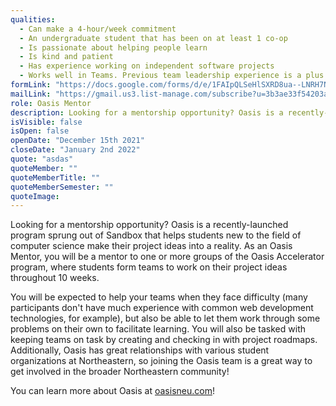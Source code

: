 ```yaml
---
qualities:
  - Can make a 4-hour/week commitment
  - An undergraduate student that has been on at least 1 co-op
  - Is passionate about helping people learn
  - Is kind and patient
  - Has experience working on independent software projects
  - Works well in Teams. Previous team leadership experience is a plus
formLink: "https://docs.google.com/forms/d/e/1FAIpQLSeHlSXRD8ua--LNRH7N5SIfFmuzJ5pLztMSdEcqCUQo4ePlZg/viewform?usp=sf_link"
mailLink: "https://gmail.us3.list-manage.com/subscribe?u=3b3ae33f54203ab7a839ae529&id=c2570dd048"
role: Oasis Mentor
description: Looking for a mentorship opportunity? Oasis is a recently-launched program sprung out of Sandbox that helps students new to the field of computer science make their project ideas into a reality. As an Oasis Mentor, you will be a mentor to one or more groups of the Oasis Accelerator program, where students form teams to work on their project ideas throughout 10 weeks.
isVisible: false
isOpen: false
openDate: "December 15th 2021"
closeDate: "January 2nd 2022"
quote: "asdas"
quoteMember: ""
quoteMemberTitle: ""
quoteMemberSemester: ""
quoteImage:
---
```


Looking for a mentorship opportunity? Oasis is a recently-launched program sprung out of Sandbox that helps students new to the field of computer science make their project ideas into a reality. As an Oasis Mentor, you will be a mentor to one or more groups of the Oasis Accelerator program, where students form teams to work on their project ideas throughout 10 weeks.

You will be expected to help your teams when they face difficulty (many participants don't have much experience with common web development technologies, for example), but also be able to let them work through some problems on their own to facilitate learning. You will also be tasked with keeping teams on task by creating and checking in with project roadmaps.
Additionally, Oasis has great relationships with various student organizations at Northeastern, so joining the Oasis team is a great way to get involved in the broader Northeastern community!

You can learn more about Oasis at [oasisneu.com](https://oasisneu.com/)!
